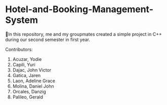 # Hotel-and-Booking-Management-System
🚀In this repository, me and my groupmates created a simple project in C++ during our second semester in first year.


Contributors: 
1. Acuzar, Yodie
2. Capili, Yuri
3. Dajac, John Victor
4. Gatica, Jaren
5. Laon, Adeline Grace
6. Molina, Daniel John
7. Orcales, Danzig
8. Palileo, Gerald
